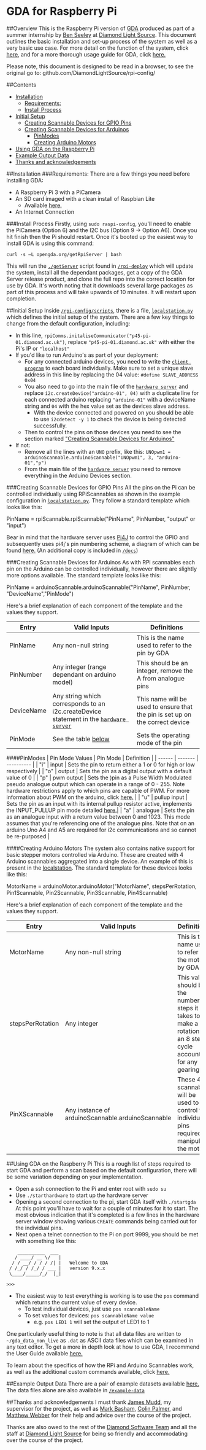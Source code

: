 # GDA for Raspberry Pi

##Overview
This is the Raspberry Pi version of [GDA][gda] produced as part of a summer internship by [Ben Seeley][ben] at [Diamond Light Source][dls]. This document outlines the basic installation and set-up process of the system as well as a very basic use case. For more detail on the function of the system, click [here][extras], and for a more thorough usage guide for GDA, click [here.][gda-docs]

Please note, this document is designed to be read in a browser, to see the original go to: github.com/DiamondLightSource/rpi-config/

##Contents
<!-- MarkdownTOC autolink="true" bracket="round" depth="4" -->

- [Installation](#installation)
	- [Requirements:](#requirements)
	- [Install Process](#install-process)
- [Initial Setup](#initial-setup)
	- [Creating Scannable Devices for GPIO Pins](#creating-scannable-devices-for-gpio-pins)
	- [Creating Scannable Devices for Arduinos](#creating-scannable-devices-for-arduinos)
		- [PinModes](#pinmodes)
		- [Creating Arduino Motors](#creating-arduino-motors)
- [Using GDA on the Raspberry Pi](#using-gda-on-the-raspberry-pi)
- [Example Output Data](#example-output-data)
- [Thanks and acknowledgements](#thanks-and-acknowledgements)

<!-- /MarkdownTOC -->

##Installation
###Requirements:
There are a few things you need before installing GDA:
- A Raspberry Pi 3 with a PiCamera
- An SD card imaged with a clean install of Raspbian Lite
	- Available [here.][raspbian]
- An Internet Connection

###Install Process
Firstly, using `sudo raspi-config`, you'll need to enable the PiCamera (Option 6) and the I2C bus (Option 9 -> Option A6). Once you hit finish then the Pi should restart. Once it's booted up the easiest way to install GDA is using this command:
```
curl -s –L opengda.org/getRpiServer | bash
```
This will run the [`./getServer`][getServer] script found in [`/rpi-deploy`][rpiDeploy] which will update the system, install all the dependant packages, get a copy of the GDA Server release product, and clone the full repo into the correct location for use by GDA. It's worth noting that it downloads several large packages as part of this process and will take upwards of 10 minutes. It will restart upon completion. 

##Initial Setup
Inside [`/rpi-config/scripts`][scripts], there is a file, [`localstation.py`][localstation] which defines the initial setup of the system. There are a few key things to change from the default configuration, including:
- In this line, `rpiComms.initaliseCommunicator("p45-pi-01.diamond.ac.uk")`, replace `"p45-pi-01.diamond.ac.uk"` with either the Pi's IP or `"localhost"`
- If you'd like to run Arduino's as part of your deployment:
	- For any connected arduino devices, you need to write the [`client program`][arduino] to each board individually. Make sure to set a unique slave address in this line by replacing the 04 value: `#define SLAVE_ADDRESS 0x04`
	- You also need to go into the main file of the [`hardware server`][hardwareServer] and replace `i2c.createDevice("arduino-01", 04)` with a duplicate line for each connected arduino replacing `"arduino-01"` with a deviceName string and `04` with the hex value set as the devices slave address. 
		- With the device connected and powered on you should be able to use `i2cdetect -y 1` to check the device is being detected successfully. 
	- Then to control the pins on those devices you need to see the section marked ["Creating Scannable Devices for Arduinos"](#creating-scannable-devices-for-arduinos)
- If not:
	- Remove all the lines with an `UNO` prefix, like this: `UNOpwm1 = arduinoScannable.arduinoScannable("UNOpwm1", 3, "arduino-01","p")`
	- From the main file of the [`hardware server`][hardwareServer] you need to remove everything in the Arduino Devices section. 

###Creating Scannable Devices for GPIO Pins
All the pins on the Pi can be controlled individually using RPiScannables as shown in the example configuration in [`localstation.py`][localstation]. They follow a standard template which looks like this:

PinName = rpiScannable.rpiScannable("PinName", PinNumber, "output" or "input")

Bear in mind that the hardware server uses [Pi4J][pi4j] to control the GPIO and subsequently uses pi4j's pin numbering scheme, a diagram of which can be found [here.][pi4j-pin-number] (An additional copy is included in [`/docs`][docs])

###Creating Scannable Devices for Arduinos
As with RPi scannables each pin on the Arduino can be controlled individually, however there are slightly more options available. The standard template looks like this:

PinName = arduinoScannable.arduinoScannable("PinName", PinNumber, "DeviceName","PinMode")

Here's a brief explanation of each component of the template and the values they support. 

| Entry 	 	| Valid Inputs	| Definitions	|
| -------------	| ------------- | ------------- |
| PinName	 	| Any non-null string 	| This is the name used to refer to the pin by GDA 	|
| PinNumber  	| Any integer (range dependant on arduino model) | This should be an integer, remove the A from analogue pins |
| DeviceName 	| Any string which corresponds to an i2c.createDevice statement in the [`hardware server`][hardwareServer]	| This name will be used to ensure that the pin is set up on the correct device |
| PinMode		| See the table [below](#pinmodes)| Sets the operating mode of the pin |

####PinModes
| Pin Mode Values | Pin Mode	| Definition |
| ------ | -------	| ---------- |
| "i" | input 	| Sets the pin to return either a 1 or 0 for high or low respectively |
| "o" | output 	| Sets the pin as a digital output with a default value of 0 |
| "p" | pwm output | Sets the )pin as a Pulse Width Modulated pseudo analogue output which can operate in a range of 0 - 255. Note hardware restrictions apply to which pins are capable of PWM. For more information about PWM on the arduino, click [here.][pwm] |
| "u" | pullup input | Sets the pin as an input with its internal pullup resistor active, implements the INPUT_PULLUP pin mode detailed [here.][pullup]|
| "a" | analogue | Sets the pin as an analogue input with a return value between 0 and 1023. This mode assumes that you're referencing one of the analogue pins. Note that on an arduino Uno A4 and A5 are required for i2c communications and so cannot be re-purposed |

####Creating Arduino Motors
The system also contains native support for basic stepper motors controlled via Arduino. These are created with 4 Arduino scannables aggregated into a single device. An example of this is present in the [localstation][localstation]. The standard template for these devices looks like this:

MotorName = arduinoMotor.arduinoMotor("MotorName", stepsPerRotation, Pin1Scannable, Pin2Scannable, Pin3Scannable, Pin4Scannable)

Here's a brief explanation of each component of the template and the values they support. 

| Entry 	 	| Valid Inputs	| Definitions	|
| -------------	| ------------- | ------------- |
| MotorName	 	| Any non-null string 	| This is the name used to refer to the motor by GDA 	|
| stepsPerRotation  	| Any integer | This value should be the number of steps it takes to make a full rotation in an 8 step cycle accounting for any gearing. |
| PinXScannable 	| Any instance of arduinoScannable.arduinoScannable	| These 4 scannables will be used to control the individual pins required to manipulate the motor |

##Using GDA on the Raspberry Pi
This is a rough list of steps required to start GDA and perform a scan based on the default configuration, there will be some variation depending on your implementation. 
- Open a ssh connection to the Pi and enter root with `sudo su`
- Use `./starthardware` to start up the hardware server
- Opening a second connection to the pi, start GDA itself with `./startgda` 
At this point you'll have to wait for a couple of minutes for it to start. The most obvious indication that it's completed is a few lines in the hardware server window showing various `CREATE` commands being carried out for the individual pins. 
- Next open a telnet connection to the Pi on port 9999, you should be met with something like this:

```	
    __________  ___ 
   / ____/ __ \/   |
  / / __/ / / / /| |   Welcome to GDA 
 / /_/ / /_/ / ___ |   version 9.x.x
 \____/_____/_/  |_|

>>>
```
- The easiest way to test everything is working is to use the `pos` command which returns the current value of every device. 
	- To test individual devices, just use `pos scannableName`
	- To set values for devices: `pos scannableName value`
		- e.g. `pos LED1 1` will set the output of LED1 to 1

One particularly useful thing to note is that all data files are written to `~/gda_data_non_live` as `.dat` as ASCII data files which can be examined in any text editor. To get a more in depth look at how to use GDA, I recommend the User Guide available [here.][gda-docs]

To learn about the specifics of how the RPi and Arduino Scannables work, as well as the additional custom commands available, click [here.][extras]

##Example Output Data
There are a pair of example datasets available [here.](https://alfred.diamond.ac.uk/GDA-RPi/) The data files alone are also available in [`/example-data`][example]


##Thanks and acknowledgements
I must thank [James Mudd][james], my supervisor for the project, as well as [Mark Basham][mark], [Colin Palmer][colin], and [Matthew Webber][matthew] for their help and advice over the course of the project. 

Thanks are also owed to the rest of the [Diamond Software Team][dls-soft] and all the staff at [Diamond Light Source][dls] for being so friendly and accommodating over the course of the project.

[arduino]: https://github.com/DiamondLightSource/rpi-config/tree/master/arduino/i2cArduinoClient
[hardwareServer]: https://github.com/DiamondLightSource/rpi-config/blob/master/rpi-hardware-server/rpiHardwareServer.py
[getServer]: https://github.com/DiamondLightSource/rpi-config/blob/master/rpi-deploy/getServer
[rpiDeploy]: https://github.com/DiamondLightSource/rpi-config/tree/master/rpi-deploy
[scripts]: https://github.com/DiamondLightSource/rpi-config/tree/master/rpi-config/scripts
[localstation]: https://github.com/DiamondLightSource/rpi-config/blob/master/rpi-config/scripts/localStation.py
[example]: https://github.com/DiamondLightSource/rpi-config/tree/master/example-data
[docs]: https://github.com/DiamondLightSource/rpi-config/tree/master/docs
[pi4j]: http://pi4j.com/
[pi4j-pin-number]: http://pi4j.com/pins/model-3b-rev1.html
[pwm]: https://www.arduino.cc/en/Tutorial/PWM
[pullup]: https://www.arduino.cc/en/Tutorial/InputPullupSerial
[raspbian]: https://www.raspberrypi.org/downloads/raspbian/
[gda]: http://www.opengda.org/
[gda-docs]: http://www.opengda.org/documentation/manuals/GDA_User_Guide/trunk/contents.html
[dawn]: http://dawnsci.org/
[ben]: https://github.com/bseeley
[dls]: http://www.diamond.ac.uk/Home.html
[james]: https://github.com/jamesmudd
[mark]: https://github.com/markbasham
[matthew]: https://github.com/mwebber
[colin]: https://github.com/colinpalmer
[dls-soft]: https://github.com/DiamondLightSource
[extras]: https://github.com/DiamondLightSource/rpi-config/tree/master/docs/featureDoc.md